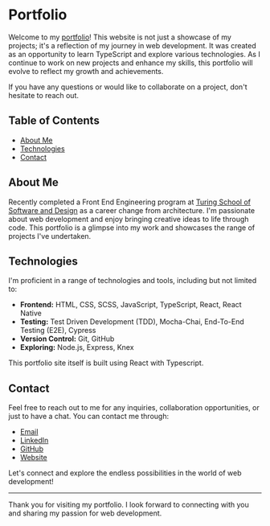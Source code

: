 # Portfolio

Welcome to my [portfolio](https://jasonalberto.com/)! This website is not just a showcase of my projects; it's a reflection of my journey in web development. It was created as an opportunity to learn TypeScript and explore various technologies. As I continue to work on new projects and enhance my skills, this portfolio will evolve to reflect my growth and achievements.

If you have any questions or would like to collaborate on a project, don't hesitate to reach out.

## Table of Contents

- [About Me](#about-me)
- [Technologies](#technologies)
- [Contact](#contact)

## About Me

Recently completed a Front End Engineering program at [Turing School of Software and Design](https://turing.edu/) as a career change from architecture. I'm passionate about web development and enjoy bringing creative ideas to life through code. This portfolio is a glimpse into my work and showcases the range of projects I've undertaken.

## Technologies

I'm proficient in a range of technologies and tools, including but not limited to:

- **Frontend:** HTML, CSS, SCSS, JavaScript, TypeScript, React, React Native
- **Testing:** Test Driven Development (TDD), Mocha-Chai, End-To-End Testing (E2E), Cypress
- **Version Control:** Git, GitHub
- **Exploring:** Node.js, Express, Knex

This portfolio site itself is built using React with Typescript.

## Contact

Feel free to reach out to me for any inquiries, collaboration opportunities, or just to have a chat. You can contact me through:

- [Email](mailto:jason.alberto.dev@gmail.com)
- [LinkedIn](https://www.linkedin.com/in/jason-alberto/)
- [GitHub](https://github.com/jalbe0076)
- [Website](https://jasonalberto.com/)

Let's connect and explore the endless possibilities in the world of web development!

---

Thank you for visiting my portfolio. I look forward to connecting with you and sharing my passion for web development.

